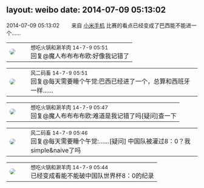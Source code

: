 layout: weibo
date: 2014-07-09 05:13:02
---
<meta name="referrer" content="no-referrer" />

2014-07-09 05:13:02  &nbsp;&nbsp;&nbsp;&nbsp;&nbsp;&nbsp; 来自 <a href="http://app.weibo.com/t/feed/22zMnn" rel="nofollow">小米手机</a>
比赛的看点已经变成了巴西能不能进一个…… ​​​

<table style="width: 100%;">
  <tr>
    <td style="width: 40px;"><img style="border-radius:50%" src="https://tva1.sinaimg.cn/crop.0.1.751.751.50/71c5c7f8jw8f5hblff0u4j20kv0ky3zn.jpg?KID=imgbed,tva&Expires=1624465148&ssig=5BsMcplOc2"></td>
    <td colspan="2"><small>想吃火锅和涮羊肉 14-7-9 05:51</small><br/>回复@魔人布布布布欧:好像我记错了</td>
  </tr>
</table>

<table style="width: 100%;">
  <tr>
    <td style="width: 40px;"><img style="border-radius:50%" src="https://tva3.sinaimg.cn/crop.0.0.639.639.50/6d2a6003jw8f3idy69w2gj20hs0hrt9g.jpg?KID=imgbed,tva&Expires=1624465148&ssig=FELOMhgAVv"></td>
    <td colspan="2"><small>风二码畜 14-7-9 05:51</small><br/>回复@每天需要睡个午觉:巴西已经进了一个，总算和西班牙一样……</td>
  </tr>
</table>

<table style="width: 100%;">
  <tr>
    <td style="width: 40px;"><img style="border-radius:50%" src="https://tva1.sinaimg.cn/crop.0.1.751.751.50/71c5c7f8jw8f5hblff0u4j20kv0ky3zn.jpg?KID=imgbed,tva&Expires=1624465148&ssig=5BsMcplOc2"></td>
    <td colspan="2"><small>想吃火锅和涮羊肉 14-7-9 05:47</small><br/>回复@魔人布布布布欧:难道是我记错了吗[疑问]查一下</td>
  </tr>
</table>

<table style="width: 100%;">
  <tr>
    <td style="width: 40px;"><img style="border-radius:50%" src="https://tva3.sinaimg.cn/crop.0.0.639.639.50/6d2a6003jw8f3idy69w2gj20hs0hrt9g.jpg?KID=imgbed,tva&Expires=1624465148&ssig=FELOMhgAVv"></td>
    <td colspan="2"><small>风二码畜 14-7-9 05:46</small><br/>回复@每天需要睡个午觉:……[疑问] 中国队被灌过8：0？我simple&naive了吗</td>
  </tr>
</table>

<table style="width: 100%;">
  <tr>
    <td style="width: 40px;"><img style="border-radius:50%" src="https://tva1.sinaimg.cn/crop.0.1.751.751.50/71c5c7f8jw8f5hblff0u4j20kv0ky3zn.jpg?KID=imgbed,tva&Expires=1624465148&ssig=5BsMcplOc2"></td>
    <td colspan="2"><small>想吃火锅和涮羊肉 14-7-9 05:44</small><br/>已经变成看能不能破中国队世界杯8：0的纪录</td>
  </tr>
</table>
